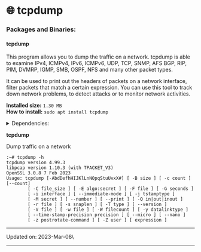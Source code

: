 # 🌐 tcpdump

### Packages and Binaries:

#### tcpdump <a href="#tcpdump" id="tcpdump"></a>

This program allows you to dump the traffic on a network. tcpdump is able to examine IPv4, ICMPv4, IPv6, ICMPv6, UDP, TCP, SNMP, AFS BGP, RIP, PIM, DVMRP, IGMP, SMB, OSPF, NFS and many other packet types.

It can be used to print out the headers of packets on a network interface, filter packets that match a certain expression. You can use this tool to track down network problems, to detect attacks or to monitor network activities.

**Installed size:** `1.30 MB`\
**How to install:** `sudo apt install tcpdump`

<details>

<summary>Dependencies:</summary>

* adduser
* libc6
* libpcap0.8
* libssl3

</details>

**tcpdump**

Dump traffic on a network

```
:~# tcpdump -h
tcpdump version 4.99.3
libpcap version 1.10.3 (with TPACKET_V3)
OpenSSL 3.0.8 7 Feb 2023
Usage: tcpdump [-AbdDefhHIJKlLnNOpqStuUvxX#] [ -B size ] [ -c count ] [--count]
		[ -C file_size ] [ -E algo:secret ] [ -F file ] [ -G seconds ]
		[ -i interface ] [ --immediate-mode ] [ -j tstamptype ]
		[ -M secret ] [ --number ] [ --print ] [ -Q in|out|inout ]
		[ -r file ] [ -s snaplen ] [ -T type ] [ --version ]
		[ -V file ] [ -w file ] [ -W filecount ] [ -y datalinktype ]
		[ --time-stamp-precision precision ] [ --micro ] [ --nano ]
		[ -z postrotate-command ] [ -Z user ] [ expression ]
```

***

Updated on: 2023-Mar-08\


***
